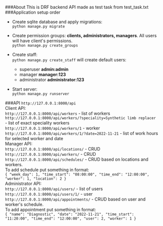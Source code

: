 ###About 
This is DRF backend API made as test task from test_task.txt
###Application setup order 
+ Create sqlite database and apply migrations:  
`python manage.py migrate`  

+ Create permission groups: __clients, administrators, managers__. 
All users will have client's permissions.  
`python manage.py create_groups`  

+ Create staff:  
`python manage.py create_staff` will create default users:
  - superuser __admin:admin__
  - manager __manager:123__
  - administrator __administrator:123__

+ Start server:  
`python manage.py runserver`

###API
`http://127.0.0.1:8000/api`  
Client API:  
`http://127.0.0.1:8000/api/workers` -  list of workers  
`http://127.0.0.1:8000/api/workers/?speciality=Synthetic limb replacer` -  list of exact speciality workers  
`http://127.0.0.1:8000/api/workers/1` -  worker  
`http://127.0.0.1:8000/api/workers/1/?date=2022-11-21` -  list of work hours for selected worker and date  
Manager API:  
`http://127.0.0.1:8000/api/locations/` -  CRUD  
`http://127.0.0.1:8000/api/workers/` -  CRUD  
`http://127.0.0.1:8000/api/schedules/` -  CRUD based on locations and workers.  
To add schedule put something in format:  
`{
    "week_day": 1,
    "time_start": "08:00:00",
    "time_end": "12:00:00",
    "worker": 1,
    "location": 2
}`  
Administrator API:  
`http://127.0.0.1:8000/api/users/` -  list of users  
`http://127.0.0.1:8000/api/users/1/` -  user  
`http://127.0.0.1:8000/api/appointments/` -  CRUD based on user and worker's schedule.  
To add appointment put something in format:  
`{
    "name": "Diagnostic",
    "date": "2022-11-21",
    "time_start": "11:20:00",
    "time_end": "12:00:00",
    "user": 2,
    "worker": 1
}`